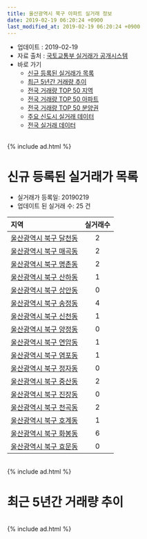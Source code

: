 ```yaml
---
title: 울산광역시 북구 아파트 실거래 정보
date: 2019-02-19 06:20:24 +0900
last_modified_at: 2019-02-19 06:20:24 +0900
---
```


* 업데이트 : 2019-02-19
* 자료 출처 : [국토교통부 실거래가 공개시스템](http://rt.molit.go.kr)
* 바로 가기
    * [신규 등록된 실거래가 목록](#신규-등록된-실거래가-목록)
    * [최근 5년간 거래량 추이](#최근-5년간-거래량-추이)
    * [전국 거래량 TOP 50 지역](https://inasie.github.io/apt-trade-info/최근-3개월-전국에서-가장-거래가-많이-발생한-지역)
    * [전국 거래량 TOP 50 아파트](https://inasie.github.io/apt-trade-info/최근-3개월-전국에서-가장-거래가-많이-발생한-아파트)
    * [전국 거래량 TOP 50 분양권](https://inasie.github.io/apt-trade-info/최근-3개월-전국에서-가장-거래가-많이-발생한-분양권)
    * [주요 신도시 실거래 데이터](https://inasie.github.io/apt-trade-info/주요-신도시)
    * [전국 실거래 데이터](https://inasie.github.io/apt-trade-info/전국)

<br>
{% include ad.html %}
<br>

# 신규 등록된 실거래가 목록
* 실거래가 등록일: 20190219
* 업데이트 된 실거래 수: 25 건


|지역|실거래수|
|:---|:---:|
|[울산광역시 북구 달천동](https://inasie.github.io/apt-trade-info/울산광역시-북구-달천동)|2|
|[울산광역시 북구 매곡동](https://inasie.github.io/apt-trade-info/울산광역시-북구-매곡동)|2|
|[울산광역시 북구 명촌동](https://inasie.github.io/apt-trade-info/울산광역시-북구-명촌동)|2|
|[울산광역시 북구 산하동](https://inasie.github.io/apt-trade-info/울산광역시-북구-산하동)|1|
|[울산광역시 북구 상안동](https://inasie.github.io/apt-trade-info/울산광역시-북구-상안동)|0|
|[울산광역시 북구 송정동](https://inasie.github.io/apt-trade-info/울산광역시-북구-송정동)|4|
|[울산광역시 북구 신천동](https://inasie.github.io/apt-trade-info/울산광역시-북구-신천동)|1|
|[울산광역시 북구 양정동](https://inasie.github.io/apt-trade-info/울산광역시-북구-양정동)|0|
|[울산광역시 북구 연암동](https://inasie.github.io/apt-trade-info/울산광역시-북구-연암동)|1|
|[울산광역시 북구 염포동](https://inasie.github.io/apt-trade-info/울산광역시-북구-염포동)|1|
|[울산광역시 북구 정자동](https://inasie.github.io/apt-trade-info/울산광역시-북구-정자동)|0|
|[울산광역시 북구 중산동](https://inasie.github.io/apt-trade-info/울산광역시-북구-중산동)|2|
|[울산광역시 북구 진장동](https://inasie.github.io/apt-trade-info/울산광역시-북구-진장동)|0|
|[울산광역시 북구 천곡동](https://inasie.github.io/apt-trade-info/울산광역시-북구-천곡동)|2|
|[울산광역시 북구 호계동](https://inasie.github.io/apt-trade-info/울산광역시-북구-호계동)|1|
|[울산광역시 북구 화봉동](https://inasie.github.io/apt-trade-info/울산광역시-북구-화봉동)|6|
|[울산광역시 북구 효문동](https://inasie.github.io/apt-trade-info/울산광역시-북구-효문동)|0|


<br>
{% include ad.html %}
<br>

# 최근 5년간 거래량 추이


<div style="width:100%;">
    <canvas id="deal_progress" height="200"></canvas>
</div>

<script>
new Chart(document.getElementById("deal_progress"), {
    type: 'line',
    data: {
        labels: ['201402','201403','201404','201405','201406','201407','201408','201409','201410','201411','201412','201501','201502','201503','201504','201505','201506','201507','201508','201509','201510','201511','201512','201601','201602','201603','201604','201605','201606','201607','201608','201609','201610','201611','201612','201701','201702','201703','201704','201705','201706','201707','201708','201709','201710','201711','201712','201801','201802','201803','201804','201805','201806','201807','201808','201809','201810','201811','201812','201901','201902'],
        datasets: [{
            label: '매매',
            pointRadius: 1,
            data: [315, 473, 388, 322, 378, 354, 326, 413, 521, 407, 298, 324, 272, 461, 377, 358, 369, 331, 253, 257, 348, 319, 227, 171, 154, 223, 257, 186, 175, 214, 177, 185, 218, 163, 151, 136, 143, 189, 154, 197, 215, 198, 196, 174, 140, 158, 143, 384, 236, 309, 196, 184, 214, 204, 188, 175, 270, 253, 238, 306, 96],
            borderColor: "rgba(255, 201, 14, 1)",
            backgroundColor: "rgba(255, 201, 14, 0.5)",
            fill: false,
            lineTension: 0
        },{
            label: '전월세',
            pointRadius: 1,
            data: [154, 153, 153, 177, 145, 133, 141, 178, 138, 147, 123, 134, 112, 157, 145, 207, 185, 169, 120, 151, 163, 120, 143, 138, 168, 191, 198, 223, 170, 187, 163, 148, 177, 173, 156, 156, 212, 214, 208, 207, 192, 174, 184, 164, 142, 162, 176, 224, 177, 244, 193, 207, 151, 210, 196, 160, 173, 141, 100, 110, 36],
            borderColor: "rgba(0, 141, 185, 1)",
            backgroundColor: "rgba(0, 141, 185, 0.5)",
            fill: false,
            lineTension: 0
        }
        ]
    },
    options: {
        responsive: true,
        title: {
            display: false
        },
        tooltips: {
            mode: 'index',
            intersect: false
        },
        hover: {
            mode: 'nearest',
            intersect: true
        },
        scales: {
            xAxes: [{
                display: true,
                scaleLabel: {
                    display: true,
                    labelString: '년/월'
                }
            }],
            yAxes: [{
                display: true,
                ticks: {
                    suggestedMin: 0,
                },
                scaleLabel: {
                    display: true,
                    labelString: '실거래 수'
                }
            }]
        }
    }
});

</script>


<br>
{% include ad.html %}
<br>

